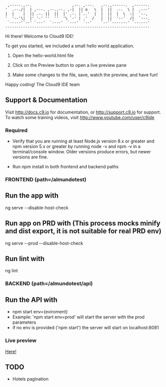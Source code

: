      ,-----.,--.                  ,--. ,---.   ,--.,------.  ,------.
    '  .--./|  | ,---. ,--.,--. ,-|  || o   \  |  ||  .-.  \ |  .---'
    |  |    |  || .-. ||  ||  |' .-. |`..'  |  |  ||  |  \  :|  `--, 
    '  '--'\|  |' '-' ''  ''  '\ `-' | .'  /   |  ||  '--'  /|  `---.
     `-----'`--' `---'  `----'  `---'  `--'    `--'`-------' `------'
    ----------------------------------------------------------------- 


Hi there! Welcome to Cloud9 IDE!

To get you started, we included a small hello world application.

1) Open the hello-world.html file

2) Click on the Preview button to open a live preview pane

3) Make some changes to the file, save, watch the preview, and have fun!

Happy coding!
The Cloud9 IDE team


## Support & Documentation

Visit http://docs.c9.io for documentation, or http://support.c9.io for support.
To watch some training videos, visit http://www.youtube.com/user/c9ide

### Required

* Verify that you are running at least Node.js version 8.x or greater and npm version 5.x or greater by running node -v and npm -v in a terminal/console window. Older versions produce errors, but newer versions are fine.

* Run npm install in both frontend and backend paths

### FRONTEND (path=/almundotest)

## Run the app with 

ng serve --disable-host-check

## Run app on PRD with (This process mocks minify and dist export, it is not suitable for real PRD env)

ng serve --prod --disable-host-check

## Run lint with

ng lint

### BACKEND (path=/almundotest/api)

## Run the API with 

* npm start env={eviroment}
* Example: 'npm start env=prod' will start the server with the prod parameters
* if no env is provided ('npm start') the server will start on localhost:8081

### Live preview

[Here!](https://almundotest-jdaza13.c9users.io:8080/)

## TODO

* Hotels pagination
